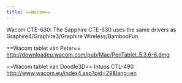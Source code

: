 ```yaml
---
title: ==Wacom==
---
```

Wacom CTE-630: The Sapphire CTE-630 uses the same drivers as Graphire4/Graphire3/Graphire Wireless/BambooFun

==Wacom tablet van Peter==
http://downloadeu.wacom.com/pub/Mac/PenTablet_5.3.6-6.dmg

==Wacom tablet van Doodle3D==
Intuos CTL-490
http://www.wacom.eu/index4.asp?pid=29&lang=en
